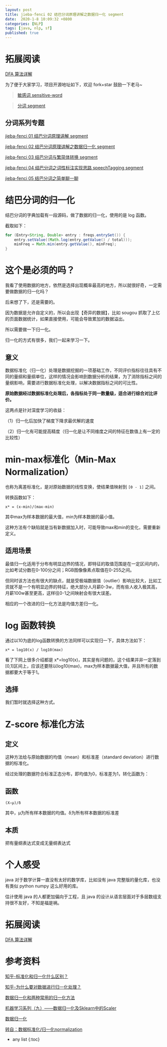 ```yaml
---
layout: post
title: jieba-fenci 02 结巴分词原理讲解之数据归一化 segment
date:  2020-1-8 10:09:32 +0800
categories: [NLP]
tags: [java, nlp, sf]
published: true
---
```


# 拓展阅读

[DFA 算法详解](https://houbb.github.io/2020/01/07/sensitive-word-dfa)

为了便于大家学习，项目开源地址如下，欢迎 fork+star 鼓励一下老马~

> [敏感词 sensitive-word](https://github.com/houbb/sensitive-word)

> [分词 segment](https://github.com/houbb/segment)

## 分词系列专题

[jieba-fenci 01 结巴分词原理讲解 segment](https://houbb.github.io/2020/01/08/jieba-source-01-overview)

[jieba-fenci 02 结巴分词原理讲解之数据归一化 segment](https://houbb.github.io/2020/01/08/jieba-source-02-normalize)

[jieba-fenci 03 结巴分词与繁简体转换 segment](https://houbb.github.io/2020/01/08/jieba-source-03-chinese-format)

[jieba-fenci 04 结巴分词之词性标注实现思路 speechTagging segment](https://houbb.github.io/2020/01/08/jieba-source-04-pos-tagging)

[jieba-fenci 05 结巴分词之简单聊一聊](https://houbb.github.io/2020/01/08/jieba-source-05-chat)


# 结巴分词的归一化

结巴分词的字典加载有一段源码，做了数据的归一化，使用的是 log 函数。

截取如下：

```java
for (Entry<String, Double> entry : freqs.entrySet()) {
    entry.setValue((Math.log(entry.getValue() / total)));
    minFreq = Math.min(entry.getValue(), minFreq);
}
```

# 这个是必须的吗？

我看了使用数据的地方，依然是选择出现概率最高的地方，所以就很好奇，一定需要做数据的归一化吗？

后来想了下，还是需要的。

因为数据是允许自定义的，所以会出现【奇异的数据】，比如 sougou 抓取了上亿的页面数据统计，如果直接使用，可能会导致累加的数据溢出。

所以需要做一下归一化。

归一化的方式有很多，我们一起来学习一下。

## 意义

数据标准化（归一化）处理是数据挖掘的一项基础工作，不同评价指标往往具有不同的量纲和量纲单位，这样的情况会影响到数据分析的结果，为了消除指标之间的量纲影响，需要进行数据标准化处理，以解决数据指标之间的可比性。

**原始数据经过数据标准化处理后，各指标处于同一数量级，适合进行综合对比评价。**

这两点是针对深度学习的收益：

（1）归一化后加快了梯度下降求最优解的速度

（2）归一化有可能提高精度（归一化是让不同维度之间的特征在数值上有一定的比较性）

# min-max标准化（Min-Max Normalization）

也称为离差标准化，是对原始数据的线性变换，使结果值映射到 `[0 - 1]` 之间。

转换函数如下：

```
x* = (x-min)/(max-min)
```

其中max为样本数据的最大值，min为样本数据的最小值。

这种方法有个缺陷就是当有新数据加入时，可能导致max和min的变化，需要重新定义。


## 适用场景

最值归一化适用于分布有明显边界的情况，即特征的取值范围是在一定区间内的，比如考试分数在0-100分之间；RGB图像像素点取值在0-255之间。

但同时该方法也有很大的缺点，就是受极端数据值（outlier）影响比较大，比如工资就不是一个有明显边界的特征，绝大部分人月薪0-3w，而有些人收入极其高，月薪100w甚至更高，这样往0-1之间映射会有很大误差。

相应的一个改进的归一化方法是均值方差归一化。

# log 函数转换

通过以10为底的log函数转换的方法同样可以实现归一下，具体方法如下：

```
x* = log10(x) / log10(max)
```

看了下网上很多介绍都是 x*=log10(x)，其实是有问题的，这个结果并非一定落到[0,1]区间上，应该还要除以log10(max)，max为样本数据最大值，并且所有的数据都要大于等于1。

## 选择

我们暂时就选择这种方式。

# Z-score 标准化方法

## 定义

这种方法给与原始数据的均值（mean）和标准差（standard deviation）进行数据的标准化。

经过处理的数据符合标准正态分布，即均值为0，标准差为1，转化函数为：

## 函数

```
(X−μ)/δ
```

其中，μ为所有样本数据的均值。δ为所有样本数据的标准差

## 本质

把有量纲表达式变成无量纲表达式

# 个人感受

java 对于数学计算一直没有太好的数学库，比如没有 java 完整版的量化库，也没有类似 python numpy 这么好用的库。

估计使用 java 的人都更加偏向于工程，且 java 的设计从语言层面对于多层数组支持很不友好，不知是福是祸。

# 拓展阅读

[DFA 算法详解](https://houbb.github.io/2020/01/07/sensitive-word-dfa)

# 参考资料

[知乎-标准化和归一化什么区别？](https://www.zhihu.com/question/20467170)

[知乎-为什么要对数据进行归一化处理？](https://zhuanlan.zhihu.com/p/27627299)

[数据归一化和两种常用的归一化方法](https://blog.csdn.net/haoji007/article/details/81157224)

[机器学习系列（九）——数据归一化及Sklearn中的Scaler](https://www.lizenghai.com/archives/20262.html)

[数据归一化](https://www.cnblogs.com/always-fight/p/9065923.html)

[转自：数据标准化/归一化normalization](https://www.cnblogs.com/pejsidney/p/8031250.html)

* any list
{:toc}
